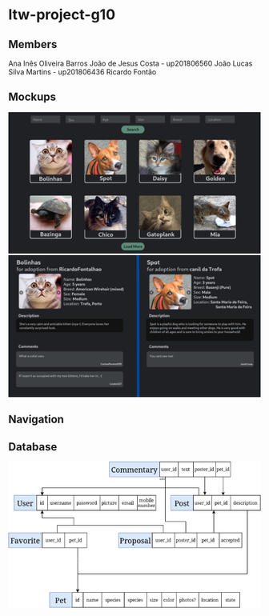 # ltw-project-g10

## Members

Ana Inês Oliveira Barros
João de Jesus Costa - up201806560
João Lucas Silva Martins - up201806436
Ricardo Fontão

## Mockups

![Main list interface](/mockups/list.png)
![Pet post page](/mockups/petPage.png)

## Navigation

## Database

![SQLite Mockup](/mockups/database_mockup.png)
